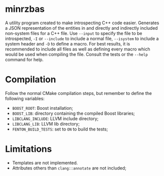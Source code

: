 # minrzbas
A utility program created to make introspecting C++ code easier. Generates a JSON representation of the entities in and directly and indirectly included non-system files for a C++ file. Use `--input` to specify the file to be introspected, `-I` or `--include` to include a normal file, `--isystem` to include a system header and `-D` to define a macro. For best results, it is recommended to include all files as well as defining every macro which would be used when compiling the file. Consult the tests or the `--help` command for help.

# Compilation

Follow the normal CMake compilation steps, but remember to define the following variables:

- `BOOST_ROOT`: Boost installation;
- `BOOST_LIB`: directory containing the compiled Boost libraries;
- `LIBCLANG_INCLUDE`: LLVM include directory;
- `LIBCLANG_LIB`: LLVM lib directory;
- `FENTON_BUILD_TESTS`: set to `ON` to build the tests;

# Limitations

- Templates are not implemented.
- Attributes others than `clang::annotate` are not included;